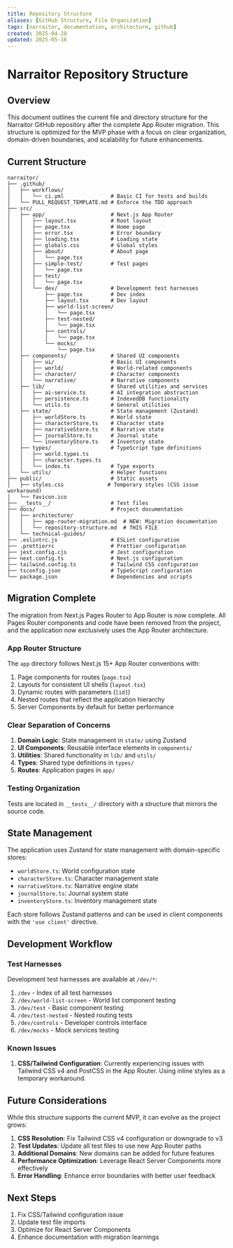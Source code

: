 ```yaml
---
title: Repository Structure
aliases: [GitHub Structure, File Organization]
tags: [narraitor, documentation, architecture, github]
created: 2025-04-28
updated: 2025-05-16
---
```


# Narraitor Repository Structure

## Overview

This document outlines the current file and directory structure for the Narraitor GitHub repository after the complete App Router migration. This structure is optimized for the MVP phase with a focus on clear organization, domain-driven boundaries, and scalability for future enhancements.

## Current Structure

```
narraitor/
├── .github/
│   ├── workflows/
│   │   └── ci.yml               # Basic CI for tests and builds
│   └── PULL_REQUEST_TEMPLATE.md # Enforce the TDD approach
├── src/
│   ├── app/                     # Next.js App Router
│   │   ├── layout.tsx           # Root layout
│   │   ├── page.tsx             # Home page
│   │   ├── error.tsx            # Error boundary
│   │   ├── loading.tsx          # Loading state
│   │   ├── globals.css          # Global styles
│   │   ├── about/               # About page
│   │   │   └── page.tsx
│   │   ├── simple-test/         # Test pages
│   │   │   └── page.tsx
│   │   ├── test/
│   │   │   └── page.tsx
│   │   └── dev/                 # Development test harnesses
│   │       ├── page.tsx         # Dev index
│   │       ├── layout.tsx       # Dev layout
│   │       ├── world-list-screen/
│   │       │   └── page.tsx
│   │       ├── test-nested/
│   │       │   └── page.tsx
│   │       ├── controls/
│   │       │   └── page.tsx
│   │       └── mocks/
│   │           └── page.tsx
│   ├── components/              # Shared UI components
│   │   ├── ui/                  # Basic UI components
│   │   ├── world/               # World-related components
│   │   ├── character/           # Character components
│   │   └── narrative/           # Narrative components
│   ├── lib/                     # Shared utilities and services
│   │   ├── ai-service.ts        # AI integration abstraction
│   │   ├── persistence.ts       # IndexedDB functionality
│   │   └── utils.ts             # General utilities
│   ├── state/                   # State management (Zustand)
│   │   ├── worldStore.ts        # World state
│   │   ├── characterStore.ts    # Character state
│   │   ├── narrativeStore.ts    # Narrative state
│   │   ├── journalStore.ts      # Journal state
│   │   └── inventoryStore.ts    # Inventory state
│   ├── types/                   # TypeScript type definitions
│   │   ├── world.types.ts
│   │   ├── character.types.ts
│   │   └── index.ts             # Type exports
│   └── utils/                   # Helper functions
├── public/                      # Static assets
│   ├── styles.css              # Temporary styles (CSS issue workaround)
│   └── favicon.ico
├── __tests__/                   # Test files
├── docs/                        # Project documentation
│   ├── architecture/
│   │   ├── app-router-migration.md  # NEW: Migration documentation
│   │   └── repository-structure.md  # THIS FILE
│   └── technical-guides/
├── .eslintrc.js                 # ESLint configuration
├── .prettierrc                  # Prettier configuration
├── jest.config.cjs              # Jest configuration
├── next.config.ts               # Next.js configuration
├── tailwind.config.ts           # Tailwind CSS configuration
├── tsconfig.json                # TypeScript configuration
└── package.json                 # Dependencies and scripts
```

## Migration Complete

The migration from Next.js Pages Router to App Router is now complete. All Pages Router components and code have been removed from the project, and the application now exclusively uses the App Router architecture.

### App Router Structure

The `app` directory follows Next.js 15+ App Router conventions with:

1. Page components for routes (`page.tsx`)
2. Layouts for consistent UI shells (`layout.tsx`)
3. Dynamic routes with parameters (`[id]`)
4. Nested routes that reflect the application hierarchy
5. Server Components by default for better performance

### Clear Separation of Concerns

1. **Domain Logic**: State management in `state/` using Zustand
2. **UI Components**: Reusable interface elements in `components/`
3. **Utilities**: Shared functionality in `lib/` and `utils/`
4. **Types**: Shared type definitions in `types/`
5. **Routes**: Application pages in `app/`

### Testing Organization

Tests are located in `__tests__/` directory with a structure that mirrors the source code.

## State Management

The application uses Zustand for state management with domain-specific stores:

- `worldStore.ts`: World configuration state
- `characterStore.ts`: Character management state
- `narrativeStore.ts`: Narrative engine state
- `journalStore.ts`: Journal system state
- `inventoryStore.ts`: Inventory management state

Each store follows Zustand patterns and can be used in client components with the `'use client'` directive.

## Development Workflow

### Test Harnesses

Development test harnesses are available at `/dev/*`:

1. `/dev` - Index of all test harnesses
2. `/dev/world-list-screen` - World list component testing
3. `/dev/test` - Basic component testing
4. `/dev/test-nested` - Nested routing tests
5. `/dev/controls` - Developer controls interface
6. `/dev/mocks` - Mock services testing

### Known Issues

1. **CSS/Tailwind Configuration**: Currently experiencing issues with Tailwind CSS v4 and PostCSS in the App Router. Using inline styles as a temporary workaround.

## Future Considerations

While this structure supports the current MVP, it can evolve as the project grows:

1. **CSS Resolution**: Fix Tailwind CSS v4 configuration or downgrade to v3
2. **Test Updates**: Update all test files to use new App Router paths
3. **Additional Domains**: New domains can be added for future features
4. **Performance Optimization**: Leverage React Server Components more effectively
5. **Error Handling**: Enhance error boundaries with better user feedback

## Next Steps

1. Fix CSS/Tailwind configuration issue
2. Update test file imports
3. Optimize for React Server Components
4. Enhance documentation with migration learnings
